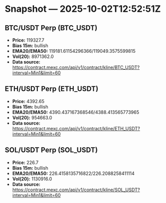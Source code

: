 # Snapshot — 2025-10-02T12:52:51Z

## BTC/USDT Perp (BTC_USDT)
- **Price:** 119327.7
- **Bias 15m:** bullish
- **EMA20/EMA50:** 119181.61154296366/119049.3575599815
- **Vol(20):** 8971362.0
- **Data source:** https://contract.mexc.com/api/v1/contract/kline/BTC_USDT?interval=Min1&limit=60

## ETH/USDT Perp (ETH_USDT)
- **Price:** 4392.65
- **Bias 15m:** bullish
- **EMA20/EMA50:** 4390.437167368546/4388.413565773965
- **Vol(20):** 954663.0
- **Data source:** https://contract.mexc.com/api/v1/contract/kline/ETH_USDT?interval=Min1&limit=60

## SOL/USDT Perp (SOL_USDT)
- **Price:** 226.7
- **Bias 15m:** bullish
- **EMA20/EMA50:** 226.4158135716822/226.2088258411114
- **Vol(20):** 1130916.0
- **Data source:** https://contract.mexc.com/api/v1/contract/kline/SOL_USDT?interval=Min1&limit=60
